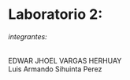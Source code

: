 # Laboratorio 2:
###### integrantes:
EDWAR JHOEL VARGAS HERHUAY</br>
Luis Armando Sihuinta Perez </br>
